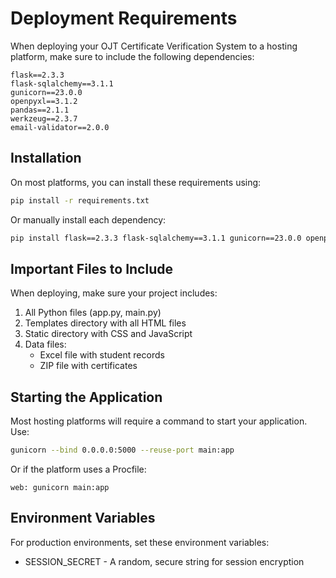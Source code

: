 # Deployment Requirements

When deploying your OJT Certificate Verification System to a hosting platform, make sure to include the following dependencies:

```
flask==2.3.3
flask-sqlalchemy==3.1.1
gunicorn==23.0.0
openpyxl==3.1.2
pandas==2.1.1
werkzeug==2.3.7
email-validator==2.0.0
```

## Installation

On most platforms, you can install these requirements using:

```bash
pip install -r requirements.txt
```

Or manually install each dependency:

```bash
pip install flask==2.3.3 flask-sqlalchemy==3.1.1 gunicorn==23.0.0 openpyxl==3.1.2 pandas==2.1.1 werkzeug==2.3.7 email-validator==2.0.0
```

## Important Files to Include

When deploying, make sure your project includes:

1. All Python files (app.py, main.py)
2. Templates directory with all HTML files
3. Static directory with CSS and JavaScript
4. Data files:
   - Excel file with student records
   - ZIP file with certificates

## Starting the Application

Most hosting platforms will require a command to start your application. Use:

```bash
gunicorn --bind 0.0.0.0:5000 --reuse-port main:app
```

Or if the platform uses a Procfile:

```
web: gunicorn main:app
```

## Environment Variables

For production environments, set these environment variables:

- SESSION_SECRET - A random, secure string for session encryption